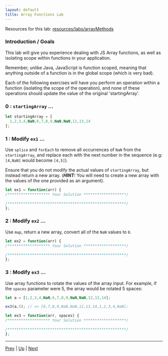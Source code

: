 ```yaml
---
layout: default
title: Array Functions Lab
---
```


Resources for this lab: [resources/labs/arrayMethods](resources/labs/arrayMethods)

### Introduction / Goals
This lab will give you experience dealing with JS Array functions,
as well as isolating scope within functions in your application.  

Remember, unlike Java, JavaScript is function scoped, meaning that
anything outside of a function is in the global scope (which is very bad).  

Each of the following exercises will have you perform an operation
within a function (isolating the scope of the operation), and none
of these operations should update the value of the original 'startingArray'.  

### 0 : `startingArray` ...

```js
let startingArray = [
  1,2,3,4,NaN,6,7,8,9,NaN,NaN,12,13,14
];
```

### 1 : Modify `ex1` ...  

Use `splice` and `forEach` to remove all occurrences of `NaN` from the `startingArray`, and replace each with the next number in the sequence (e.g: `[4,NaN]` would become
`[4,5]`).  

Ensure that you do not modify the actual values of `startingArray`, but instead return a new array. (***HINT:*** You will need to create a new array with the values of the one provided as an argument).

```js
let ex1 = function(arr) {
/******************* Your Solution *******************/

/*****************************************************/
};
```

### 2 : Modify `ex2` ...  

Use `map`, return a new array, convert all of the `NaN` values to `0`.

```js
let ex2 = function(arr) {
/******************* Your Solution *******************/

/*****************************************************/
};
```

### 3 : Modify `ex3` ...  

Use array functions to rotate the values of the array input. For example, if the
`spaces` parameter were 5, the array would be rotated 5 spaces:  

```js
let a = [1,2,3,4,NaN,6,7,8,9,NaN,NaN,12,13,14];

ex3(a,5); // => [6,7,8,9,NaN,NaN,12,13,14,1,2,3,4,NaN];
```

```js
let ex3 = function(arr, spaces) {
/******************* Your Solution *******************/

/*****************************************************/
};
```

<hr>

[Prev](forEachMap.md) | [Up](README.md) | [Next](shiftUnshift.md)

